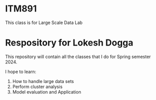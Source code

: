 # ITM891
 This class is for Large Scale Data Lab

 # Respository for Lokesh Dogga

 This repository will contain all the classes that I do for Spring semester 2024.
 
 
I hope to learn:
1. How to handle large data sets
2. Perform cluster analysis
3. Model evaluation and Application
